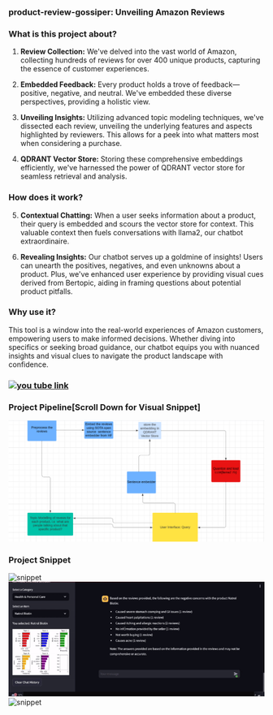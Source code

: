 ### product-review-gossiper: Unveiling Amazon Reviews

### What is this project about?

1. **Review Collection:** We've delved into the vast world of Amazon, collecting hundreds of reviews for over 400 unique products, capturing the essence of customer experiences.

2. **Embedded Feedback:** Every product holds a trove of feedback—positive, negative, and neutral. We've embedded these diverse perspectives, providing a holistic view.

3. **Unveiling Insights:** Utilizing advanced topic modeling techniques, we've dissected each review, unveiling the underlying features and aspects highlighted by reviewers. This allows for a peek into what matters most when considering a purchase.

4. **QDRANT Vector Store:** Storing these comprehensive embeddings efficiently, we've harnessed the power of QDRANT vector store for seamless retrieval and analysis.

### How does it work?

5. **Contextual Chatting:** When a user seeks information about a product, their query is embedded and scours the vector store for context. This valuable context then fuels conversations with llama2, our chatbot extraordinaire.

6. **Revealing Insights:** Our chatbot serves up a goldmine of insights! Users can unearth the positives, negatives, and even unknowns about a product. Plus, we've enhanced user experience by providing visual cues derived from Bertopic, aiding in framing questions about potential product pitfalls.

### Why use it?

This tool is a window into the real-world experiences of Amazon customers, empowering users to make informed decisions. Whether diving into specifics or seeking broad guidance, our chatbot equips you with nuanced insights and visual clues to navigate the product landscape with confidence.
### [![you tube link](https://img.youtube.com/vi/VIDEO_ID/0.jpg)](https://youtu.be/v6-qTlTr_ZQ)
### Project Pipeline[Scroll Down for Visual Snippet] 
![Pileine](pictures/pipeline.jpeg) 
### Project Snippet
![snippet](pictures/amzn1.gif)
![snippet](pictures/amzn2.gif)
![snippet](pictures/amzn3.gif)


